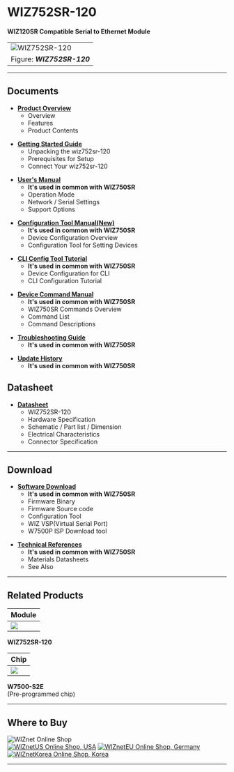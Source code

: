 # WIZ752SR-120

**WIZ120SR Compatible Serial to Ethernet Module**

|                                                             |
| ----------------------------------------------------------- |
| ![WIZ752SR-120](/products/s2e_module/wiz752sr-120/3.png%20) |
| Figure: ***WIZ752SR-120***                                  |

-----


## Documents



  - **[Product
    Overview](wiz752sr-120_overview.md)**
      - Overview
      - Features
      - Product Contents

<!-- end list -->

  - **[Getting Started
    Guide](wiz752sr-120_gettingstarted.md)**
      - Unpacking the wiz752sr-120
      - Prerequisites for Setup
      - Connect Your wiz752sr-120

<!-- end list -->

  - **[User's Manual](wiz750sr_usermanual.md)**
      - **It's used in common with WIZ750SR**
      - Operation Mode
      - Network / Serial Settings
      - Support Options

<!-- end list -->

  - **[Configuration Tool
    Manual(New)](wiz750sr_guiconfigtoolmanual.md)**
      - **It's used in common with WIZ750SR**
      - Device Configuration Overview
      - Configuration Tool for Setting Devices

<!-- end list -->

  - **[CLI Config Tool Tutorial](wiz750sr_clitool.md)**
      - **It's used in common with WIZ750SR**
      - Device Configuration for CLI
      - CLI Configuration Tutorial

<!-- end list -->

  - **[Device Command Manual](wiz750sr_commandmanual.md)**
      - **It's used in common with WIZ750SR**
      - WIZ750SR Commands Overview
      - Command List
      - Command Descriptions

<!-- end list -->

  - **[Troubleshooting
    Guide](wiz750sr_troubleshooting.md)**
      - **It's used in common with WIZ750SR**

<!-- end list -->

  - **[Update History](wiz750sr_history.md)**
      - **It's used in common with WIZ750SR**



## Datasheet



  - **[Datasheet](wiz752sr-120_datasheet.md)**
      - WIZ752SR-120
      - Hardware Specification
      - Schematic / Part list / Dimension
      - Electrical Characteristics
      - Connector Specification

-----



## Download



  - **[Software Download](wiz750sr_download.md)**
      - **It's used in common with WIZ750SR**
      - Firmware Binary
      - Firmware Source code 
      - Configuration Tool
      - WIZ VSP(Virtual Serial Port)
      - W7500P ISP Download tool

<!-- end list -->

  - **[Technical References](wiz750sr_reference.md)**
      - **It's used in common with WIZ750SR**
      - Materials Datasheets
      - See Also


-----

## Related Products



| **Module**                                      |
| ----------------------------------------------- |
| ![](/products/s2e_module/wiz752sr-120/3.png%20) |

 **WIZ752SR-120**  




| **Chip**                            |
| ----------------------------------- |
| ![](/products/wiz750jr/w7500_1.jpg) |

**W7500-S2E**  
(Pre-programmed chip) 



-----

## Where to Buy



![WIZnet Online Shop](/products/w5500/buynow.png)  
[![WIZnetUS Online Shop,
USA](/products/w5500/w5500_evb/icons/dollar.png)](http://www.shopwiznet.com/)
[![WIZnetEU Online Shop,
Germany](/products/w5500/w5500_evb/icons/european-euro.png)](http://shop.wiznet.eu/)
[![WIZnetKorea Online Shop,
Korea](/products/w5500/w5500_evb/icons/won.png)](http://shop.wiznet.co.kr/)



-----
